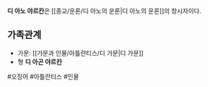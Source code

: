 **디 아노 야르칸**은 [[종교/운론/디 아노의 운론|디 아노의 운론]]의 창시자이다.

## 가족관계
- 가문: [[가문과 인물/아틀란티스/디 가문|디 가문]]
- 형 **디 아곤 야르칸**

#오징어 #아틀란티스 #인물 